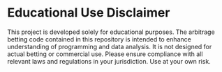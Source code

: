 # Educational Use Disclaimer
This project is developed solely for educational purposes. The arbitrage betting code contained in this repository is intended to enhance understanding of programming and data analysis. It is not designed for actual betting or commercial use. Please ensure compliance with all relevant laws and regulations in your jurisdiction. Use at your own risk.


